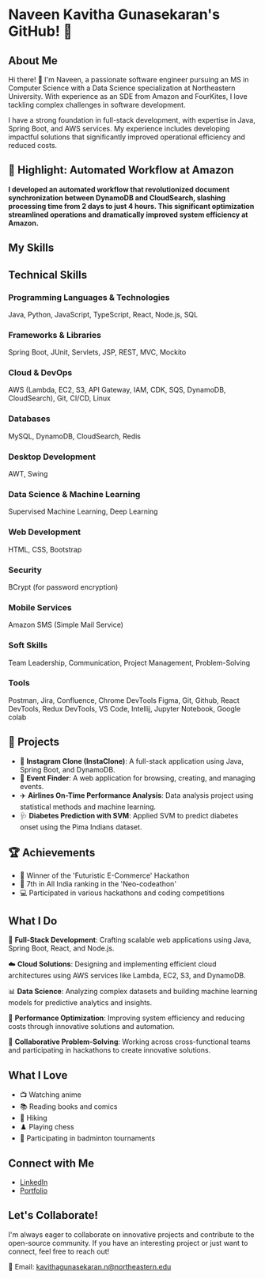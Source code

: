 # Naveen Kavitha Gunasekaran's GitHub! 👋

## About Me

Hi there! 👋 I'm Naveen, a passionate software engineer pursuing an MS in Computer Science with a Data Science specialization at Northeastern University. With experience as an SDE  from Amazon and FourKites, I love tackling complex challenges in software development.

I have a strong foundation in full-stack development, with expertise in Java, Spring Boot, and AWS services. My experience includes developing impactful solutions that significantly improved operational efficiency and reduced costs.

## 🌟 Highlight: Automated Workflow at Amazon

**I developed an automated workflow that revolutionized document synchronization between DynamoDB and CloudSearch, slashing processing time from 2 days to just 4 hours. This significant optimization streamlined operations and dramatically improved system efficiency at Amazon.**

## My Skills

## Technical Skills

### Programming Languages & Technologies
Java, Python, JavaScript, TypeScript, React, Node.js, SQL

### Frameworks & Libraries
Spring Boot, JUnit, Servlets, JSP, REST, MVC, Mockito

### Cloud & DevOps
AWS (Lambda, EC2, S3, API Gateway, IAM, CDK, SQS, DynamoDB, CloudSearch), Git, CI/CD, Linux

### Databases
MySQL, DynamoDB, CloudSearch, Redis

### Desktop Development
AWT, Swing

### Data Science & Machine Learning
Supervised Machine Learning, Deep Learning

### Web Development
HTML, CSS, Bootstrap

### Security
BCrypt (for password encryption)

### Mobile Services
Amazon SMS (Simple Mail Service)

### Soft Skills
Team Leadership, Communication, Project Management, Problem-Solving

### Tools
Postman, Jira, Confluence, Chrome DevTools Figma, Git, Github, React DevTools, Redux DevTools, VS Code, Intellij, Jupyter Notebook, Google colab

## 🚀 Projects

- 📸 **Instagram Clone (InstaClone)**: A full-stack application using Java, Spring Boot, and DynamoDB.
- 🎉 **Event Finder**: A web application for browsing, creating, and managing events.
- ✈️ **Airlines On-Time Performance Analysis**: Data analysis project using statistical methods and machine learning.
- 🩺 **Diabetes Prediction with SVM**: Applied SVM to predict diabetes onset using the Pima Indians dataset.

## 🏆 Achievements

- 🥇 Winner of the 'Futuristic E-Commerce' Hackathon
- 🏅 7th in All India ranking in the 'Neo-codeathon'
- 💻 Participated in various hackathons and coding competitions


## What I Do

🚀 **Full-Stack Development**: Crafting scalable web applications using Java, Spring Boot, React, and Node.js.

☁️ **Cloud Solutions**: Designing and implementing efficient cloud architectures using AWS services like Lambda, EC2, S3, and DynamoDB.

📊 **Data Science**: Analyzing complex datasets and building machine learning models for predictive analytics and insights.

🔧 **Performance Optimization**: Improving system efficiency and reducing costs through innovative solutions and automation.

🤝 **Collaborative Problem-Solving**: Working across cross-functional teams and participating in hackathons to create innovative solutions.


## What I Love

- 📺 Watching anime
- 📚 Reading books and comics
- 🥾 Hiking
- ♟️ Playing chess
- 🏸 Participating in badminton tournaments

## Connect with Me

- [LinkedIn](https://www.linkedin.com/in/naveen-kavitha-gunasekaran-53a996206/)
- [Portfolio](https://naviinkg.github.io/Portfolio/)

## Let's Collaborate!

I'm always eager to collaborate on innovative projects and contribute to the open-source community. If you have an interesting project or just want to connect, feel free to reach out!

📧 Email: kavithagunasekaran.n@northeastern.edu
